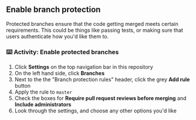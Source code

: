## Enable branch protection

Protected branches ensure that the code getting merged meets certain requirements. This could be things like passing tests, or making sure that users authenticate how you'd like them to.

### :keyboard: Activity: Enable protected branches
1. Click **Settings** on the top navigation bar in this repository
1. On the left hand side, click **Branches**
1. Next to the the "Branch protection rules" header, click the grey **Add rule** button
1. Apply the rule to `master`
1. Check the boxes for **Require pull request reviews before merging** and **Include administrators**
1. Look through the settings, and choose any other options you'd like
